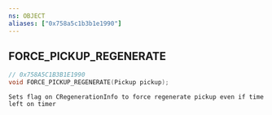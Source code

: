 ```yaml
---
ns: OBJECT
aliases: ["0x758a5c1b3b1e1990"]
---
```

## FORCE_PICKUP_REGENERATE

```c
// 0x758A5C1B3B1E1990
void FORCE_PICKUP_REGENERATE(Pickup pickup);
```

```
Sets flag on CRegenerationInfo to force regenerate pickup even if time left on timer
```
